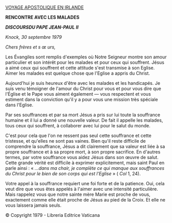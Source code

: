 [VOYAGE APOSTOLIQUE EN IRLANDE](/content/john-paul-ii/fr/travels/sub_index1979/trav_ireland.html)

**RENCONTRE AVEC LES MALADES**

***DISCOURS******DU PAPE JEAN-PAUL*** ***II***

*Knock, 30 septembre 1979*

*Chers frères et s* *œ* *urs,*

Les Évangiles sont remplis d'exemples où Notre Seigneur montre son amour particulier et son intérêt pour les malades et pour ceux qui souffrent. Jésus a aimé ceux qui souffrent et cette attitude s'est transmise à son Eglise. Aimer les malades est quelque chose que l'Eglise a appris du Christ.

Aujourd'hui je suis heureux d'être avec les malades et les handicapés. Je suis venu témoigner de l'amour du Christ pour vous et pour vous dire que l'Église et le Pape vous aiment également — vous respectent et vous estiment dans la conviction qu'il y a pour vous une mission très spéciale dans l'Eglise.

Par ses souffrances et par sa mort Jésus a pris sur lui toute la souffrance humaine et il lui a donné une nouvelle valeur. De fait il appelle les malades, tous ceux qui souffrent, à collaborer avec lui pour le salut du monde.

C'est pour cela que l'on ne ressent pas seul cette souffrance et cette tristesse, et qu'elles ne sont pas vaines. Bien qu'il reste difficile de comprendre la souffrance, Jésus a dit clairement que sa valeur est liée à sa propre souffrance et à sa propre mort, à son propre sacrifice. En d'autres termes, par votre souffrance vous aidez Jésus dans son  œuvre de salut. Cette grande vérité est difficile à exprimer explicitement, mais saint Paul en parle ainsi : « *...dans ma chair, je complète ce qui manque aux souffrances du Christ pour le bien de son corps qui est l'Eglise* » ( *Col* 1, 24).

Votre appel à la souffrance requiert une foi forte et de la patience. Oui, cela veut dire que vous êtes appelés à l'aimer avec une intensité particulière. Mais rappelez vous que notre sainte mère Marie est proche de vous, exactement comme elle était proche de Jésus au pied de la Croix. Et elle ne vous laissera jamais seuls.

© Copyright 1979 - Libreria Editrice Vaticana